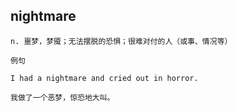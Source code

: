 
## nightmare
```
n. 噩梦，梦魇；无法摆脱的恐惧；很难对付的人（或事、情况等）

例句

I had a nightmare and cried out in horror.

我做了一个恶梦，惊恐地大叫。
```